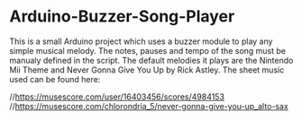 # Arduino-Buzzer-Song-Player
This is a small Arduino project which uses a buzzer module to play any simple musical melody.
The notes, pauses and tempo of the song must be manualy defined in the script. The default melodies it plays are the Nintendo Mii Theme and Never Gonna Give You Up by Rick Astley. The sheet music used can be found here: 

//https://musescore.com/user/16403456/scores/4984153
//https://musescore.com/chlorondria_5/never-gonna-give-you-up_alto-sax

